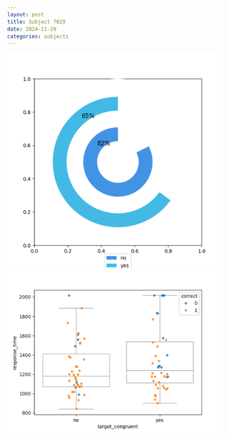 ```yaml
---
layout: post
title: Subject 7029
date: 2024-11-29
categories: subjects
---
```


![](data/7029/run-14/7029_accuracy_target_congruence.png)
![](data/7029/run-14/7029_rt_congruence.png)

